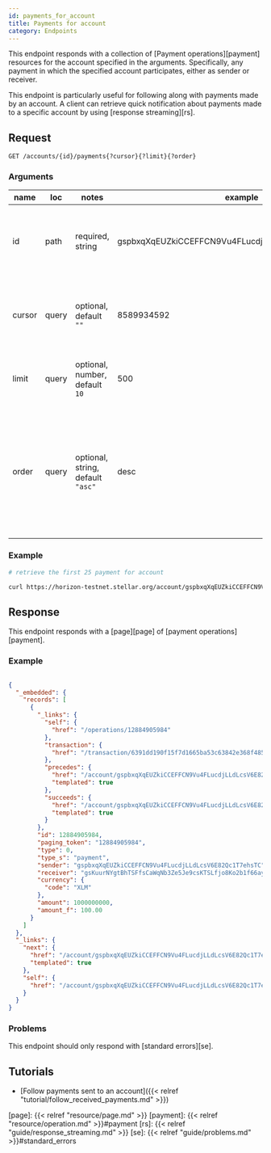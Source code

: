 ```yaml
---
id: payments_for_account
title: Payments for account
category: Endpoints
---
```


This endpoint responds with a collection of [Payment operations][payment]
resources for the account specified in the arguments.  Specifically, any payment
in which the specified account participates, either as sender or receiver.

This endpoint is particularly useful for following along with payments made by
an account.  A client can retrieve quick notification about payments made to a
specific account by using [response streaming][rs].

## Request

```
GET /accounts/{id}/payments{?cursor}{?limit}{?order}
```

### Arguments

|  name  |  loc  |                 notes                  |                       example                       |                                                  description                                                  |
| ------ | ----- | -------------------------------------- | --------------------------------------------------- | ------------------------------------------------------------------------------------------------------------- |
| id     | path  | required, string                       | gspbxqXqEUZkiCCEFFCN9Vu4FLucdjLLdLcsV6E82Qc1T7ehsTC | The address of the account used to constrain results.                                                         |
| cursor | query | optional, <br> default `""`            | 8589934592                                          | A payment paging token specifying from where to begin results.                                                |
| limit  | query | optional, number, <br> default `10`    | 500                                                 | Specifies the count of records at most to return.                                                             |
| order  | query | optional, string, <br> default `"asc"` | desc                                                | Specifies order of returned results.  `"asc"` means older payments first, `"desc"` mean newer payments first. |


### Example

```bash
# retrieve the first 25 payment for account

curl https://horizon-testnet.stellar.org/account/gspbxqXqEUZkiCCEFFCN9Vu4FLucdjLLdLcsV6E82Qc1T7ehsTC/payments?limit=25
```

## Response

This endpoint responds with a [page][page] of [payment operations][payment].

### Example

```json

{
  "_embedded": {
    "records": [
      {
        "_links": {
          "self": {
            "href": "/operations/12884905984"
          },
          "transaction": {
            "href": "/transaction/6391dd190f15f7d1665ba53c63842e368f485651a53d8d852ed442a446d1c69a"
          },
          "precedes": {
            "href": "/account/gspbxqXqEUZkiCCEFFCN9Vu4FLucdjLLdLcsV6E82Qc1T7ehsTC/payments?cursor=12884905984&order=asc{?limit}",
            "templated": true
          },
          "succeeds": {
            "href": "/account/gspbxqXqEUZkiCCEFFCN9Vu4FLucdjLLdLcsV6E82Qc1T7ehsTC/payments?cursor=12884905984&order=desc{?limit}",
            "templated": true
          }
        },
        "id": 12884905984,
        "paging_token": "12884905984",
        "type": 0,
        "type_s": "payment",
        "sender": "gspbxqXqEUZkiCCEFFCN9Vu4FLucdjLLdLcsV6E82Qc1T7ehsTC",
        "receiver": "gsKuurNYgtBhTSFfsCaWqNb3Ze5Je9csKTSLfjo8Ko2b1f66ayZ",
        "currency": {
          "code": "XLM"
        },
        "amount": 1000000000,
        "amount_f": 100.00
      }
    ]
  },
  "_links": {
    "next": {
      "href": "/account/gspbxqXqEUZkiCCEFFCN9Vu4FLucdjLLdLcsV6E82Qc1T7ehsTC/payments?cursor=12884905984&order=asc{?limit}",
      "templated": true
    },
    "self": {
      "href": "/account/gspbxqXqEUZkiCCEFFCN9Vu4FLucdjLLdLcsV6E82Qc1T7ehsTC/payments"
    }
  }
}

```

### Problems

This endpoint should only respond with [standard errors][se].

## Tutorials

- [Follow payments sent to an account]({{< relref "tutorial/follow_received_payments.md" >}})

[page]: {{< relref "resource/page.md" >}}
[payment]: {{< relref "resource/operation.md" >}}#payment
[rs]: {{< relref "guide/response_streaming.md" >}}
[se]: {{< relref "guide/problems.md" >}}#standard_errors


